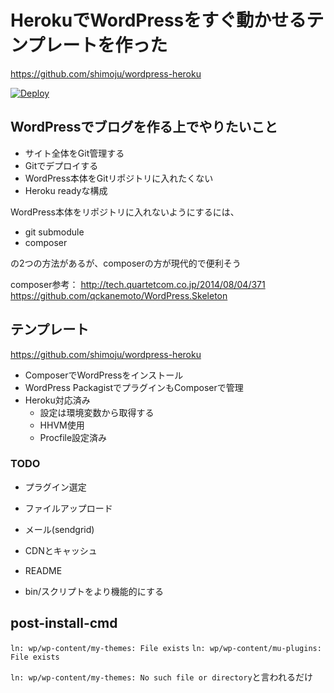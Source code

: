# HerokuでWordPressをすぐ動かせるテンプレートを作った

https://github.com/shimoju/wordpress-heroku

[![Deploy](https://www.herokucdn.com/deploy/button.png)](https://heroku.com/deploy?template=https://github.com/shimoju/wordpress-heroku)


## WordPressでブログを作る上でやりたいこと

- サイト全体をGit管理する
- Gitでデプロイする
- WordPress本体をGitリポジトリに入れたくない
- Heroku readyな構成

WordPress本体をリポジトリに入れないようにするには、

- git submodule
- composer

の2つの方法があるが、composerの方が現代的で便利そう

composer参考：
http://tech.quartetcom.co.jp/2014/08/04/371
https://github.com/qckanemoto/WordPress.Skeleton

## テンプレート
https://github.com/shimoju/wordpress-heroku

- ComposerでWordPressをインストール
- WordPress PackagistでプラグインもComposerで管理
- Heroku対応済み
  - 設定は環境変数から取得する
  - HHVM使用
  - Procfile設定済み

### TODO
- プラグイン選定
- ファイルアップロード
- メール(sendgrid)
- CDNとキャッシュ

- README
- bin/スクリプトをより機能的にする


## post-install-cmd
`ln: wp/wp-content/my-themes: File exists`
`ln: wp/wp-content/mu-plugins: File exists`

`ln: wp/wp-content/my-themes: No such file or directory`と言われるだけ
